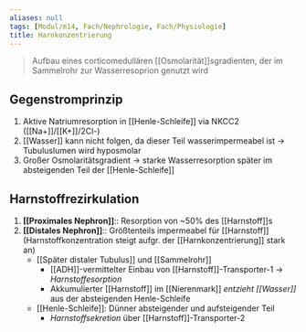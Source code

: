 ```yaml
---
aliases: null
tags: [Modul/m14, Fach/Nephrologie, Fach/Physiologie]
title: Harnkonzentrierung
---
```

> Aufbau eines corticomedullären [[Osmolarität]]sgradienten, der im Sammelrohr zur Wasserresoprion genutzt wird

## Gegenstromprinzip
1. Aktive Natriumresorption in [[Henle-Schleife]] via NKCC2 ([[Na+]]/[[K+]]/2Cl-)
2. [[Wasser]] kann nicht folgen, da dieser Teil wasserimpermeabel ist → Tubuluslumen wird hyposmolar
3. Großer Osmolaritätsgradient → starke Wasserresorption später im absteigenden Teil der [[Henle-Schleife]]

## Harnstoffrezirkulation
1. **[[Proximales Nephron]]**:: Resorption von ~50% des [[Harnstoff]]s
2. **[[Distales Nephron]]**:: Größtenteils impermeabel für [[Harnstoff]] (Harnstoffkonzentration steigt aufgr. der [[Harnkonzentrierung]] stark an)
	- [[Später distaler Tubulus]] und [[Sammelrohr]]
		- [[ADH]]-vermittelter Einbau von [[Harnstoff]]-Transporter-1 → *Harnstoffesorption*
		- Akkumulierter [[Harnstoff]] im [[Nierenmark]] *entzieht [[Wasser]]* aus der absteigenden Henle-Schleife
	- [[Henle-Schleife]]: Dünner absteigender und aufsteigender Teil
		- *Harnstoffsekretion* über [[Harnstoff]]-Transporter-2


